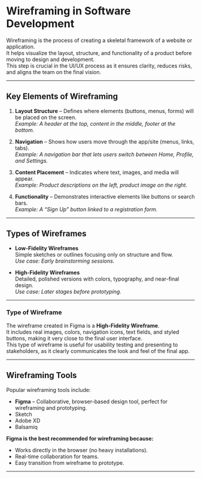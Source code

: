 # Wireframing in Software Development
Wireframing is the process of creating a skeletal framework of a website or application.  
It helps visualize the layout, structure, and functionality of a product before moving to design and development.  
This step is crucial in the UI/UX process as it ensures clarity, reduces risks, and aligns the team on the final vision.  

------------

## Key Elements of Wireframing  

1. **Layout Structure** – Defines where elements (buttons, menus, forms) will be placed on the screen.  
   *Example: A header at the top, content in the middle, footer at the bottom.*
   
3. **Navigation** – Shows how users move through the app/site (menus, links, tabs).  
   *Example: A navigation bar that lets users switch between Home, Profile, and Settings.*  

4. **Content Placement** – Indicates where text, images, and media will appear.  
   *Example: Product descriptions on the left, product image on the right.*  

5. **Functionality** – Demonstrates interactive elements like buttons or search bars.  
   *Example: A “Sign Up” button linked to a registration form.*  
--------------------
## Types of Wireframes  

- **Low-Fidelity Wireframes**  
  Simple sketches or outlines focusing only on structure and flow.  
  *Use case: Early brainstorming sessions.*  

- **High-Fidelity Wireframes**  
  Detailed, polished versions with colors, typography, and near-final design.  
  *Use case: Later stages before prototyping.*  
-----------------
### Type of Wireframe  

The wireframe created in Figma is a **High-Fidelity Wireframe**.  
It includes real images, colors, navigation icons, text fields, and styled buttons, making it very close to the final user interface.  
This type of wireframe is useful for usability testing and presenting to stakeholders, as it clearly communicates the look and feel of the final app.  

--------------------
## Wireframing Tools  

Popular wireframing tools include:  
- **Figma** – Collaborative, browser-based design tool, perfect for wireframing and prototyping.  
- Sketch  
- Adobe XD  
- Balsamiq  

**Figma is the best recommended for wireframing because:**  
- Works directly in the browser (no heavy installations).  
- Real-time collaboration for teams.  
- Easy transition from wireframe to prototype.  
-----------------------
